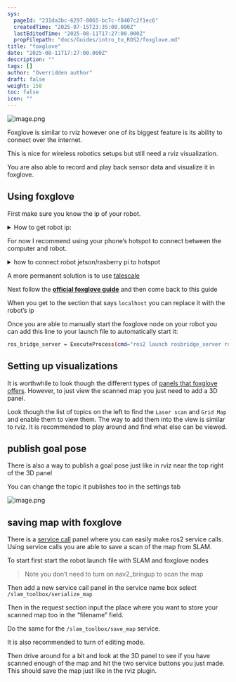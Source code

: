 ```yaml
---
sys:
  pageId: "231da3bc-6297-8065-bc7c-f8407c2f1ec6"
  createdTime: "2025-07-15T23:35:00.000Z"
  lastEditedTime: "2025-08-11T17:27:00.000Z"
  propFilepath: "docs/Guides/intro_to_ROS2/foxglove.md"
title: "foxglove"
date: "2025-08-11T17:27:00.000Z"
description: ""
tags: []
author: "Overridden author"
draft: false
weight: 158
toc: false
icon: ""
---
```


![image.png](https://prod-files-secure.s3.us-west-2.amazonaws.com/d518164a-d88e-44d1-a4ee-3adb3bd8bce0/5cf04f4f-d88c-493a-9d2b-daf9d7097800/image.png?X-Amz-Algorithm=AWS4-HMAC-SHA256&X-Amz-Content-Sha256=UNSIGNED-PAYLOAD&X-Amz-Credential=ASIAZI2LB4664VGQQGAM%2F20250815%2Fus-west-2%2Fs3%2Faws4_request&X-Amz-Date=20250815T190809Z&X-Amz-Expires=3600&X-Amz-Security-Token=IQoJb3JpZ2luX2VjEBoaCXVzLXdlc3QtMiJHMEUCIQD%2FxyF%2FdEIuzFVRIrxezwKh0K2BrQMQycbNh8UPOlT65QIgFrBRAqs5fTr9SqynZlKrzFRemarxj1sgNHsdpoQRp8sq%2FwMIYhAAGgw2Mzc0MjMxODM4MDUiDMCB0ArVSxRm60br0yrcA3sFw6XEWB2MGFEQQgy3ZmnDmmu1R%2Fcv1aVS0jgRyJ%2BqLYfERqpmIEuCjWcUSe6syFCMNfHebIeTHZ5ZKVI876EDP%2BTJJrt%2FhDxKG35pc4X9FgjnP2yYQM3quQCn561xc8%2FqyrikneMnzB0NA7bak60loAU%2FtZXkYf%2BDs6RK5G3L2zibuJIYF09ybZOflvwD10IuRemQU1dPFafYsInHeIjkGA4TMD3jNp8KiGc14DijfAUIcioxXbfJ786UTRxFyqbfOcg4f3oQwnjoEjSTDhpPS4cSuXz3Yyeg8%2BIQmkMKm%2FxzhS5pCGmXp%2FPEj8STPbwH%2FPuuoX%2BE5npZHXmQcPxpnegXMQtKlTZ26d8scDu9foY5%2BbNU6aSjWFkJQeF0vFXUzEwvS0GmfbPFWey4ZKp0nz02Mk3Z3s5EpHKKwQDZPhRXwn%2F8k%2B78SL9bCv12QhVjWRp6VOvgDBV68xPkh2VnA6ptDwyMQkEtR8cNlrZdlLFjcAd8EUewh2lYNzqZNDrkEAdILzwAtKwoRiGB2WBgpMBut4BrV3CAZIxhDlbRfQjYTjkfSq8RsxYzCX12XMPLzdQCOjMbZdd90%2FSXnTJKeNwQnj%2B1osVoSF6uUtVLwpe4aS3ddHlAaYuMMIXb%2FcQGOqUBeqP0jCre4C3rYUW25i%2BSAZt0i5mQ2dALoF6w9Q0AeVN16yqVopVyBEX%2BO95U86%2F5oZWBj1%2FzLfKmDQ55OaYUx8kEKhVK7%2BWlnR98zUGTu7rr1wKkwiOr%2Frs2LTiprp7aAfnKbmxcXAu7UE7hk6UTk9uJiAxQBgdteYSIxbRDcYkU%2FbZp9sXKXYwWENBWP1NTKJ6%2B4EBdUHHpkLzwNMS5RC9krSlK&X-Amz-Signature=0613e153613f77e2b30d90aeebef8f361662d7823b87b2031539901a3d7567c6&X-Amz-SignedHeaders=host&x-amz-checksum-mode=ENABLED&x-id=GetObject)

Foxglove is similar to rviz however one of its biggest feature is its ability to connect over the internet.

This is nice for wireless robotics setups but still need a rviz visualization.

You are also able to record and play back sensor data and visualize it in foxglove.

## Using foxglove

First make sure you know the ip of your robot.

<details>
      <summary>How to get robot ip:</summary>
      To find the robot’s ip run on the robot computer:
  </details>

For now I recommend using your phone’s hotspot to connect between the computer and robot.

<details>
      <summary>how to connect robot jetson/rasberry pi to hotspot</summary>
      TODO link ssh guide
  </details>

A more permanent solution is to use [talescale](https://tailscale.com/)

Next follow the [**official foxglove guide**](https://docs.foxglove.dev/docs/getting-started/frameworks/ros2) and then come back to this guide

When you get to the section that says `localhost` you can replace it with the robot’s ip

Once you are able to manually start the foxglove node on your robot you can add this line to your launch file to automatically start it:

```bash
ros_bridge_server = ExecuteProcess(cmd="ros2 launch rosbridge_server rosbridge_websocket_launch.xml".split(' '), output='screen')
```

## Setting up visualizations

It is worthwhile to look though the different types of [panels that foxglove offers](https://docs.foxglove.dev/docs/visualization/panels). However, to just view the scanned map you just need to add a 3D panel.

Look though the list of topics on the left to find the `Laser scan` and `Grid Map` and enable them to view them. The way to add them into the view is similar to rviz. It is recommended to play around and find what else can be viewed.

## publish goal pose

There is also a way to publish a goal pose just like in rviz near the top right of the 3D panel

You can change the topic it publishes too in the settings tab

![image.png](https://prod-files-secure.s3.us-west-2.amazonaws.com/d518164a-d88e-44d1-a4ee-3adb3bd8bce0/038d4769-0554-483f-9c8e-6b3ee837aeff/image.png?X-Amz-Algorithm=AWS4-HMAC-SHA256&X-Amz-Content-Sha256=UNSIGNED-PAYLOAD&X-Amz-Credential=ASIAZI2LB4664VGQQGAM%2F20250815%2Fus-west-2%2Fs3%2Faws4_request&X-Amz-Date=20250815T190809Z&X-Amz-Expires=3600&X-Amz-Security-Token=IQoJb3JpZ2luX2VjEBoaCXVzLXdlc3QtMiJHMEUCIQD%2FxyF%2FdEIuzFVRIrxezwKh0K2BrQMQycbNh8UPOlT65QIgFrBRAqs5fTr9SqynZlKrzFRemarxj1sgNHsdpoQRp8sq%2FwMIYhAAGgw2Mzc0MjMxODM4MDUiDMCB0ArVSxRm60br0yrcA3sFw6XEWB2MGFEQQgy3ZmnDmmu1R%2Fcv1aVS0jgRyJ%2BqLYfERqpmIEuCjWcUSe6syFCMNfHebIeTHZ5ZKVI876EDP%2BTJJrt%2FhDxKG35pc4X9FgjnP2yYQM3quQCn561xc8%2FqyrikneMnzB0NA7bak60loAU%2FtZXkYf%2BDs6RK5G3L2zibuJIYF09ybZOflvwD10IuRemQU1dPFafYsInHeIjkGA4TMD3jNp8KiGc14DijfAUIcioxXbfJ786UTRxFyqbfOcg4f3oQwnjoEjSTDhpPS4cSuXz3Yyeg8%2BIQmkMKm%2FxzhS5pCGmXp%2FPEj8STPbwH%2FPuuoX%2BE5npZHXmQcPxpnegXMQtKlTZ26d8scDu9foY5%2BbNU6aSjWFkJQeF0vFXUzEwvS0GmfbPFWey4ZKp0nz02Mk3Z3s5EpHKKwQDZPhRXwn%2F8k%2B78SL9bCv12QhVjWRp6VOvgDBV68xPkh2VnA6ptDwyMQkEtR8cNlrZdlLFjcAd8EUewh2lYNzqZNDrkEAdILzwAtKwoRiGB2WBgpMBut4BrV3CAZIxhDlbRfQjYTjkfSq8RsxYzCX12XMPLzdQCOjMbZdd90%2FSXnTJKeNwQnj%2B1osVoSF6uUtVLwpe4aS3ddHlAaYuMMIXb%2FcQGOqUBeqP0jCre4C3rYUW25i%2BSAZt0i5mQ2dALoF6w9Q0AeVN16yqVopVyBEX%2BO95U86%2F5oZWBj1%2FzLfKmDQ55OaYUx8kEKhVK7%2BWlnR98zUGTu7rr1wKkwiOr%2Frs2LTiprp7aAfnKbmxcXAu7UE7hk6UTk9uJiAxQBgdteYSIxbRDcYkU%2FbZp9sXKXYwWENBWP1NTKJ6%2B4EBdUHHpkLzwNMS5RC9krSlK&X-Amz-Signature=775fed993f6b52e8275f0b648c615ae45707a04be9b6f5e8a7ea0336e204480d&X-Amz-SignedHeaders=host&x-amz-checksum-mode=ENABLED&x-id=GetObject)

## saving map with foxglove

There is a [service call](https://docs.foxglove.dev/docs/visualization/panels/service-call) panel where you can easily make ros2 service calls. Using service calls you are able to save a scan of the map from SLAM.

To start first start the robot launch file with SLAM and foxglove nodes

> Note you don’t need to turn on nav2_bringup to scan the map

Then add a new service call panel in the service name box select `/slam_toolbox/serialize_map` 

Then in the request section input the place where you want to store your scanned map too in the “filename” field.

Do the same for the `/slam_toolbox/save_map` service.

It is also recommended to turn of editing mode.

Then drive around for a bit and look at the 3D panel to see if you have scanned enough of the map and hit the two service buttons you just made. This should save the map just like in the rviz plugin.
